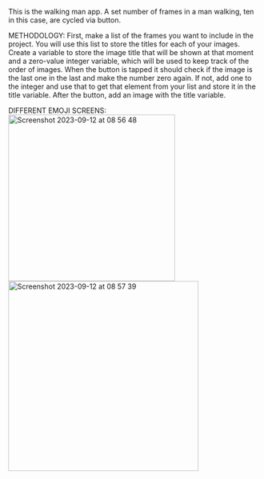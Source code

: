 This is the walking man app. A set number of frames in a man walking, ten in this case, are cycled via button.

METHODOLOGY:
First, make a list of the frames you want to include in the project. You will use this list to store the titles for each of your images. Create a 
variable to store the image title that will be shown at that moment and a zero-value integer variable, which will be used to keep track of the order 
of images. When the button is tapped it should check if the image is the last one in the last and make the number zero again. If not, add one to the 
integer and use that to get that element from your list and store it in the title variable. After the button, add an image with the title variable. 


DIFFERENT EMOJI SCREENS:                                                                                           
<img width="333" alt="Screenshot 2023-09-12 at 08 56 48" src="https://github.com/cdolu/csp/assets/112435811/b8fcd8d0-ee51-40e7-b340-889f34d5dd34">
<img width="380" alt="Screenshot 2023-09-12 at 08 57 39" src="https://github.com/cdolu/csp/assets/112435811/1f4cb0bc-0ac2-4c6c-b28e-f65321908ef3">

